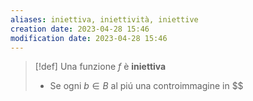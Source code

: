 ```yaml
---
aliases: iniettiva, iniettività, iniettive
creation date: 2023-04-28 15:46
modification date: 2023-04-28 15:46
---
```


>[!def]
>Una funzione $f$ è **iniettiva**
> - Se ogni $b \in B$ al piú una controimmagine in $$



